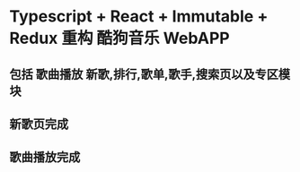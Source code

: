 # Typescript + React + Immutable + Redux 重构 酷狗音乐 WebAPP

## 包括 歌曲播放 新歌,排行,歌单,歌手,搜索页以及专区模块

## 新歌页完成

## 歌曲播放完成